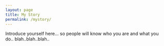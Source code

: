 ```yaml
---
layout: page
title: My Story
permalink: /mystory/
---
```


Introduce yourself here... so people will know who you are and what you do.. blah..blah..blah..

